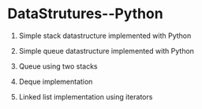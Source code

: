 # DataStrutures--Python

1) Simple stack datastructure implemented with Python

2) Simple queue datastructure implemented with Python

3) Queue using two stacks

4) Deque implementation

5) Linked list implementation using iterators
